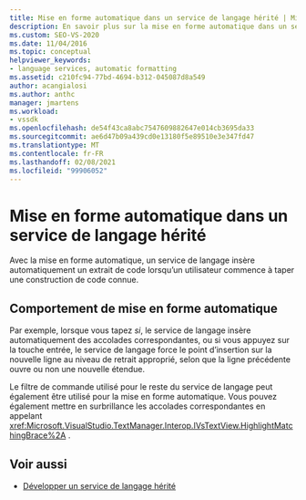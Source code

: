 ```yaml
---
title: Mise en forme automatique dans un service de langage hérité | Microsoft Docs
description: En savoir plus sur la mise en forme automatique dans un service de langage hérité, qui insère automatiquement un extrait de code lorsque vous commencez à taper une construction de code connue.
ms.custom: SEO-VS-2020
ms.date: 11/04/2016
ms.topic: conceptual
helpviewer_keywords:
- language services, automatic formatting
ms.assetid: c210fc94-77bd-4694-b312-045087d8a549
author: acangialosi
ms.author: anthc
manager: jmartens
ms.workload:
- vssdk
ms.openlocfilehash: de54f43ca8abc7547609882647e014cb3695da33
ms.sourcegitcommit: ae6d47b09a439cd0e13180f5e89510e3e347fd47
ms.translationtype: MT
ms.contentlocale: fr-FR
ms.lasthandoff: 02/08/2021
ms.locfileid: "99906052"
---
```

# <a name="automatic-formatting-in-a-legacy-language-service"></a>Mise en forme automatique dans un service de langage hérité
Avec la mise en forme automatique, un service de langage insère automatiquement un extrait de code lorsqu’un utilisateur commence à taper une construction de code connue.

## <a name="automatic-formatting-behavior"></a>Comportement de mise en forme automatique
 Par exemple, lorsque vous tapez *si*, le service de langage insère automatiquement des accolades correspondantes, ou si vous appuyez sur la touche entrée, le service de langage force le point d’insertion sur la nouvelle ligne au niveau de retrait approprié, selon que la ligne précédente ouvre ou non une nouvelle étendue.

 Le filtre de commande utilisé pour le reste du service de langage peut également être utilisé pour la mise en forme automatique. Vous pouvez également mettre en surbrillance les accolades correspondantes en appelant <xref:Microsoft.VisualStudio.TextManager.Interop.IVsTextView.HighlightMatchingBrace%2A> .

## <a name="see-also"></a>Voir aussi
- [Développer un service de langage hérité](../../extensibility/internals/developing-a-legacy-language-service.md)
